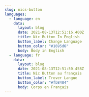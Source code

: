 ```yaml
---
slug: nics-button
languages:
  - language: en
    data:
      layout: blog
      date: 2021-08-13T12:51:16.400Z
      title: Nic Button In English
      button_label: Change Language
      button_color: "#1695d6"
      body: Body in English
  - language: fr
    data:
      layout: blog
      date: 2021-08-13T12:51:50.458Z
      title: Nic Button au français
      button_label: Trover Langue
      button_color: "#fb8484"
      body: Corps en Français
---
```

